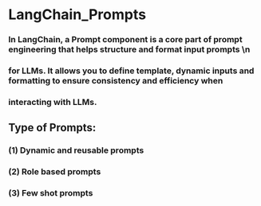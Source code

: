 # LangChain_Prompts
### In LangChain, a Prompt component is a core part of prompt engineering that helps structure and format input prompts \n
### for LLMs. It allows you to define template, dynamic inputs and formatting to ensure consistency and efficiency when
### interacting with LLMs.

## Type of Prompts:
### (1) Dynamic and reusable prompts
### (2) Role based prompts
### (3) Few shot prompts
